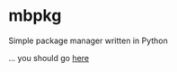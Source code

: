 # mbpkg
Simple package manager written in Python


...
you should go [here](https://dysprosium-data.github.io/mbpkg/)
